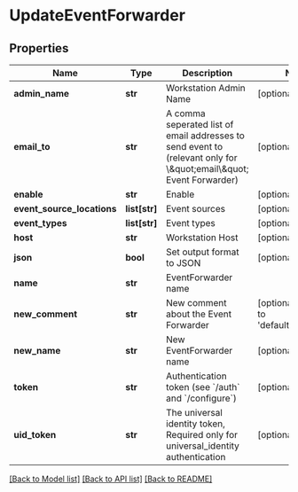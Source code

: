 # UpdateEventForwarder

## Properties
Name | Type | Description | Notes
------------ | ------------- | ------------- | -------------
**admin_name** | **str** | Workstation Admin Name | [optional] 
**email_to** | **str** | A comma seperated list of email addresses to send event to (relevant only for \\\&quot;email\\\&quot; Event Forwarder) | [optional] 
**enable** | **str** | Enable | [optional] 
**event_source_locations** | **list[str]** | Event sources | [optional] 
**event_types** | **list[str]** | Event types | [optional] 
**host** | **str** | Workstation Host | [optional] 
**json** | **bool** | Set output format to JSON | [optional] 
**name** | **str** | EventForwarder name | 
**new_comment** | **str** | New comment about the Event Forwarder | [optional] [default to 'default_comment']
**new_name** | **str** | New EventForwarder name | [optional] 
**token** | **str** | Authentication token (see &#x60;/auth&#x60; and &#x60;/configure&#x60;) | [optional] 
**uid_token** | **str** | The universal identity token, Required only for universal_identity authentication | [optional] 

[[Back to Model list]](../README.md#documentation-for-models) [[Back to API list]](../README.md#documentation-for-api-endpoints) [[Back to README]](../README.md)


